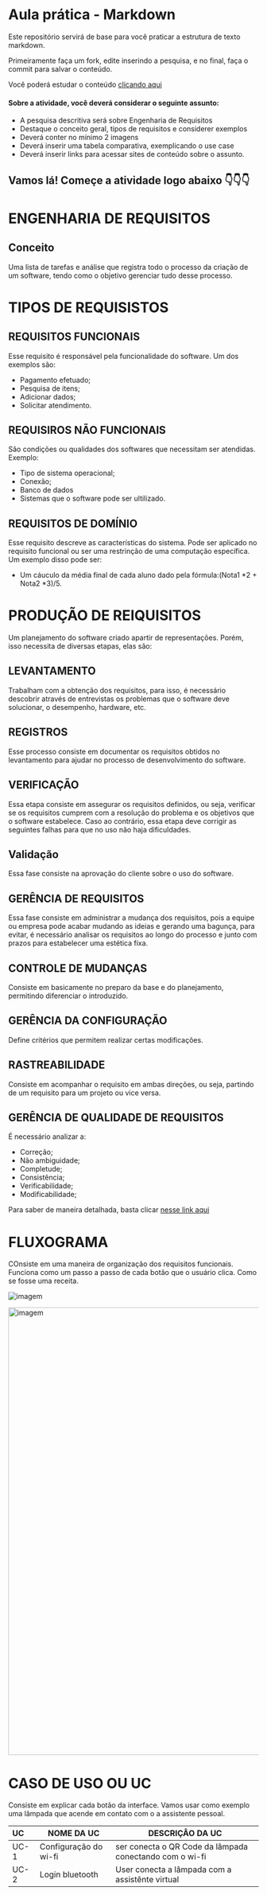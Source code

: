 # Aula prática - Markdown

Este repositório servirá de base para você praticar a estrutura de texto markdown. 

Primeiramente faça um fork, edite inserindo a pesquisa, e no final, faça o commit para salvar o conteúdo.

Você poderá estudar o conteúdo [clicando aqui](https://docs.pipz.com/central-de-ajuda/learning-center/guia-basico-de-markdown#open)

#### Sobre a atividade, você deverá considerar o seguinte assunto:

- A pesquisa descritiva será sobre Engenharia de Requisitos
- Destaque o conceito geral, tipos de requisitos e considerer exemplos
- Deverá conter no mínimo 2 imagens
- Deverá inserir uma tabela comparativa, exemplicando o use case
- Deverá inserir links para acessar sites de conteúdo sobre o assunto.


## Vamos lá! Começe a atividade logo abaixo 👇👇👇


<h1>ENGENHARIA DE REQUISITOS</h1>
<h2>Conceito</h2>
Uma lista de tarefas e análise que registra todo o processo da criação de um software, tendo como o objetivo gerenciar tudo desse processo.

<h1>TIPOS DE REQUISISTOS</h1>

<h2>REQUISITOS FUNCIONAIS</h2>
Esse requisito é responsável pela funcionalidade do software. Um dos exemplos são:

* Pagamento efetuado;
* Pesquisa de itens;
* Adicionar dados;
* Solicitar atendimento.

<h2>REQUISIROS NÃO FUNCIONAIS</h2>
Sâo condições ou qualidades dos softwares que necessitam ser atendidas. Exemplo:

* Tipo de sistema operacional;
* Conexão;
* Banco de dados
* Sistemas que o software pode ser ultilizado.

<h2>REQUISITOS DE DOMÍNIO</h2>
Esse requisito descreve as características do sistema. Pode ser aplicado no requisito funcional ou ser uma restrinção de uma computação específica. Um exemplo disso pode ser:

* Um cáuculo da média final de cada aluno dado pela fórmula:(Nota1 *2 + Nota2 *3)/5.

  
<h1>PRODUÇÃO DE REIQUISITOS</h1>
Um planejamento do software criado apartir de representações. Porém, isso necessita de diversas etapas, elas são:

<h2>LEVANTAMENTO</h2>
Trabalham com a obtenção dos requisitos, para isso, é necessário descobrir através de entrevistas os problemas que o software deve solucionar, o desempenho, hardware, etc.

<h2>REGISTROS</h2>
Esse processo consiste em documentar os requisitos obtidos no levantamento para ajudar no processo de desenvolvimento do software.

<h2>VERIFICAÇÃO</h2>
Essa etapa consiste em assegurar os requisitos definidos, ou seja, verificar se os requisitos cumprem com a resolução do problema e os objetivos que o software estabelece. Caso ao contrário, essa etapa deve corrigir as seguintes falhas para que no uso não haja dificuldades.

<h2>Validação</h2>
Essa fase consiste na aprovação do cliente sobre o uso do software.

<h2>GERÊNCIA DE REQUISITOS</h2>
Essa fase consiste em administrar a mudança dos requisitos, pois a equipe ou empresa pode acabar mudando as ideias e gerando uma bagunça, para evitar, é necessário analisar os requisitos ao longo do processo e junto com prazos para estabelecer uma estética fixa.

<h2>CONTROLE DE MUDANÇAS</h2>
Consiste em basicamente no preparo da base e do planejamento, permitindo diferenciar o introduzido.

<h2>GERÊNCIA DA CONFIGURAÇÃO</h2>
Define critérios que permitem realizar certas modificações.

<h2>RASTREABILIDADE</h2>
Consiste em acompanhar o requisito em ambas direções, ou seja, partindo de um requisito para um projeto ou vice versa.

<h2>GERÊNCIA DE QUALIDADE DE REQUISITOS</h2>
É necessário analizar a:

* Correção;
* Não ambiguidade;
* Completude;
* Consistência;
* Verificabilidade;
* Modificabilidade;

Para saber de maneira detalhada, basta clicar [nesse link aqui](https://www.devmedia.com.br/introducao-a-engenharia-de-requisitos/8034)

<h1>FLUXOGRAMA</h1>
COnsiste em uma maneira de organização dos requisitos funcionais. Funciona como um passo a passo de cada botão que o usuário clica. Como se fosse uma receita.

![imagem](https://qualyteam.com/pb/wp-content/uploads/2015/07/4.jpg)

<img src="https://github.com/bomdiaaa/aulaMarkdown/assets/164504394/f44febbe-1b2d-4b13-ad85-08477c3a5ca5" alt="imagem" width="900">
 
 <h1>CASO DE USO OU UC</h1>
 Consiste em explicar cada botão da interface. Vamos usar como exemplo uma lâmpada que acende em contato com o a assistente pessoal.
 
 UC   |     NOME DA UC         |           DESCRIÇÂO DA UC                              |
 :----|------------------------|--------------------------------------------------------|
 UC-1 | Configuração do wi-fi  | ser conecta o QR Code da lâmpada conectando com o wi-fi|
 UC-2 | Login bluetooth        | User conecta a lâmpada com a assistênte virtual        |
